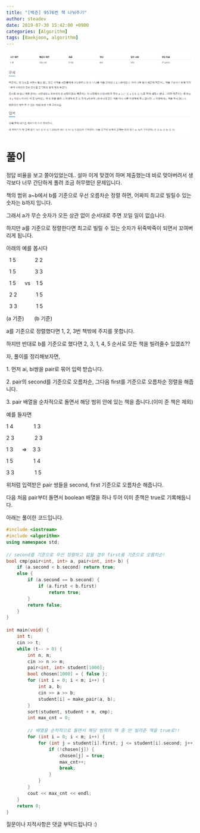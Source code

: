 ```yaml
---
title: "[백준] 9576번 책 나눠주기"
author: steadev
date: 2019-07-30 15:42:00 +0900
categories: [Algorithm]
tags: [Baekjoon, algorithm]
---
```



<img src="../assets/images/bj-9576-1.png" />

# 풀이

정답 비율을 보고 쫄아있었는데.. 설마 이게 맞겠어 하며 제출했는데 바로 맞아버려서 생각보다 너무 간단하게 풀려 조금 허무했던 문제입니다.

책의 범위 a~b에서 b를 기준으로 우선 오름차순 정렬 하면, 어짜피 최고로 빌릴수 있는 숫자는 b까지 입니다.

그래서 a가 무슨 숫자가 오든 상관 없이 순서대로 주면 꼬일 일이 없습니다.

하지만 a를 기준으로 정렬한다면 최고로 빌릴 수 있는 숫자가 뒤죽박죽이 되면서 꼬여버리게 됩니다.

아래의 예를 봅시다

  1 5             2 2

  1 5             3 3

  1 5      vs    1 5

  2 2             1 5

  3 3             1 5

(a 기준)       (b 기준)

a를 기준으로 정렬했다면 1, 2, 3번 책밖에 주지를 못합니다.

하지만 반대로 b를 기준으로 했다면 2, 3, 1, 4, 5 순서로 모든 책을 빌려줄수 있겠죠??

자, 풀이를 정리해보자면,

1\. 먼저 ai, bi쌍을 pair로 묶어 입력 받습니다.

2\. pair의 second를 기준으로 오름차순, 그다음 first를 기준으로 오름차순 정렬을 해줍니다.

3\. pair 배열을 순차적으로 돌면서 해당 범위 안에 있는 책을 줍니다.(이미 준 책은 제외)

예를 들자면 

1 4              1 3

2 3              2 3

1 3      =>    3 3

1 5              1 4

3 3              1 5

위처럼 입력받은 pair 쌍들을 second, first 기준으로 오름차순 해줍니다.

다음 처음 pair부터 돌면서 boolean 배열을 하나 두어 이미 준책은 true로 기록해둡니다.

아래는 풀이한 코드입니다.

```c++
#include <iostream>
#include <algorithm>
using namespace std;
 
// second를 기준으로 우선 정렬하고 같을 경우 first를 기준으로 오름차순!
bool cmp(pair<int, int> a, pair<int, int> b) {
    if (a.second < b.second) return true;
    else {
        if (a.second == b.second) {
            if (a.first < b.first) 
                return true;
        }
        return false;
    }
}
 
int main(void) {
    int t;
    cin >> t;
    while (t-- > 0) {
        int n, m;
        cin >> n >> m;
        pair<int, int> student[1000];
        bool chosen[1000] = { false };
        for (int i = 0; i < m; i++) {
            int a, b;
            cin >> a >> b;
            student[i] = make_pair(a, b);
        }
        sort(student, student + m, cmp);
        int max_cnt = 0;
 
        // 배열을 순차적으로 돌면서 해당 범위의 책 중 안 빌려준 책을 true로!!
        for (int i = 0; i < m; i++) {
            for (int j = student[i].first; j <= student[i].second; j++) {
                if (!chosen[j]) {
                    chosen[j] = true;
                    max_cnt++;
                    break;
                }
            }
        }
        cout << max_cnt << endl;
    }
    return 0;
}
```

질문이나 지적사항은 댓글 부탁드립니다 :)